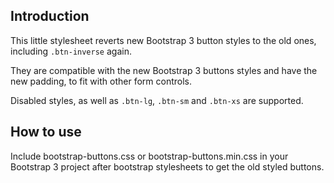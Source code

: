 ## Introduction

This little stylesheet reverts new Bootstrap 3 button styles to the old ones, including `.btn-inverse` again.

They are compatible with the new Bootstrap 3 buttons styles and have the new padding, to fit with other form controls.

Disabled styles, as well as `.btn-lg`, `.btn-sm` and `.btn-xs` are supported.

## How to use

Include bootstrap-buttons.css or bootstrap-buttons.min.css in your Bootstrap 3 project after bootstrap stylesheets to get the old styled buttons.
